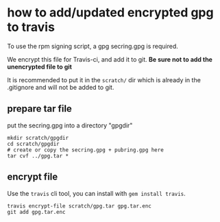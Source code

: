 # how to add/updated encrypted gpg to travis

To use the rpm signing script, a gpg secring.gpg is required.

We encrypt this file for Travis-ci, and add it to git. **Be sure not to add the unencrypted file to git**

It is recommended to put it in the `scratch/` dir which is already in the .gitignore and will not be added to git.

## prepare tar file

put the secring.gpg into a directory "gpgdir"

	mkdir scratch/gpgdir
    cd scratch/gpgdir
    # create or copy the secring.gpg + pubring.gpg here
    tar cvf ../gpg.tar *

## encrypt file

Use the `travis` cli tool, you can install with `gem install travis`.

    travis encrypt-file scratch/gpg.tar gpg.tar.enc
    git add gpg.tar.enc